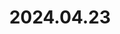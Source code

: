 ---
layout: post
title: 2024.04.23
image: 
  path: /assets/img/2024.Bergen.jpeg
description: >
   Bergen, Norway, with Dr. Yechul Shin and Prof. Jong-Seong Kug
sitemap: false
---